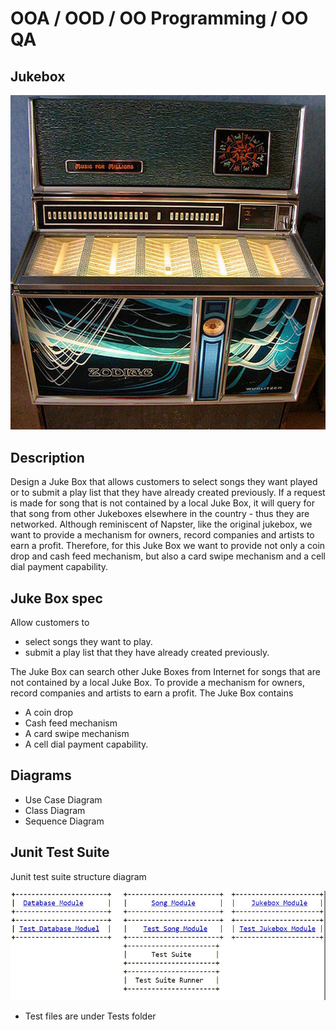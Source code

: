 # OOA / OOD / OO Programming / OO QA

## Jukebox

![Jukbox_Pic](/image/juke_box.jpg)

## Description

Design a Juke Box that allows customers to select songs they want played or to submit a play list that they have already created previously. If a request is made for song that is not contained by a local Juke Box, it will query for that song from other Jukeboxes elsewhere in the country - thus they are networked. Although reminiscent of Napster, like the original jukebox, we want to provide a mechanism for owners, record companies and artists to earn a profit. Therefore, for this Juke Box we want to provide not only a coin drop and cash feed mechanism, but also a card swipe mechanism and a cell dial payment capability.

## Juke Box spec

Allow customers to

- select songs they want to play.
- submit a play list that they have already created previously.

The Juke Box can search other Juke Boxes from Internet for songs that are not contained by a local Juke Box. To provide a mechanism for owners, record companies and artists to earn a profit. The Juke Box contains

- A coin drop
- Cash feed mechanism
- A card swipe mechanism
- A cell dial payment capability.

## Diagrams

- Use Case Diagram
- Class Diagram
- Sequence Diagram

## Junit Test Suite

Junit test suite structure diagram

![JUnit_Pic](/image/junit_test.JPG)

- Test files are under Tests folder
